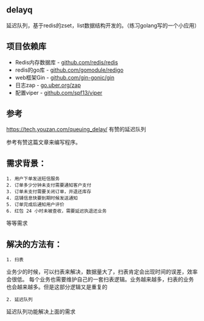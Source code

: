 ## delayq
延迟队列，基于redis的zset，list数据结构开发的。（练习golang写的一个小应用）

## 项目依赖库
- Redis内存数据库 - [github.com/redis/redis](https://github.com/redis/redis)
- redis的go库 - [github.com/gomodule/redigo](https://github.com/gomodule/redigo)
- web框架Gin - [github.com/gin-gonic/gin](https://github.com/gin-gonic/gin)
- 日志zap - [go.uber.org/zap](https://github.com/uber-go/zap)
- 配置viper - [github.com/spf13/viper](https://github.com/spf13/viper)

## 参考
https://tech.youzan.com/queuing_delay/  有赞的延迟队列

参考有赞这篇文章来编写程序。

## 需求背景：

	1. 用户下单发送短信服务
	2. 订单多少分钟未支付需要通知客户支付
	3. 订单未支付需要关闭订单，并退还库存
	4. 店铺信息快要到期时候发送通知
	5. 订单完成后通知用户评价
	6. 红包 24 小时未被查收，需要延迟执退还业务

等等需求

## 解决的方法有：

	1. 扫表
业务少的时候，可以扫表来解决，数据量大了，扫表肯定会出现时间的误差，效率会很低。
每个业务也需要维护自己的一套扫表逻辑。业务越来越多，扫表的业务也会越来越多。但是这部分逻辑又是重复的

	2. 延迟队列
延迟队列功能解决上面的需求


